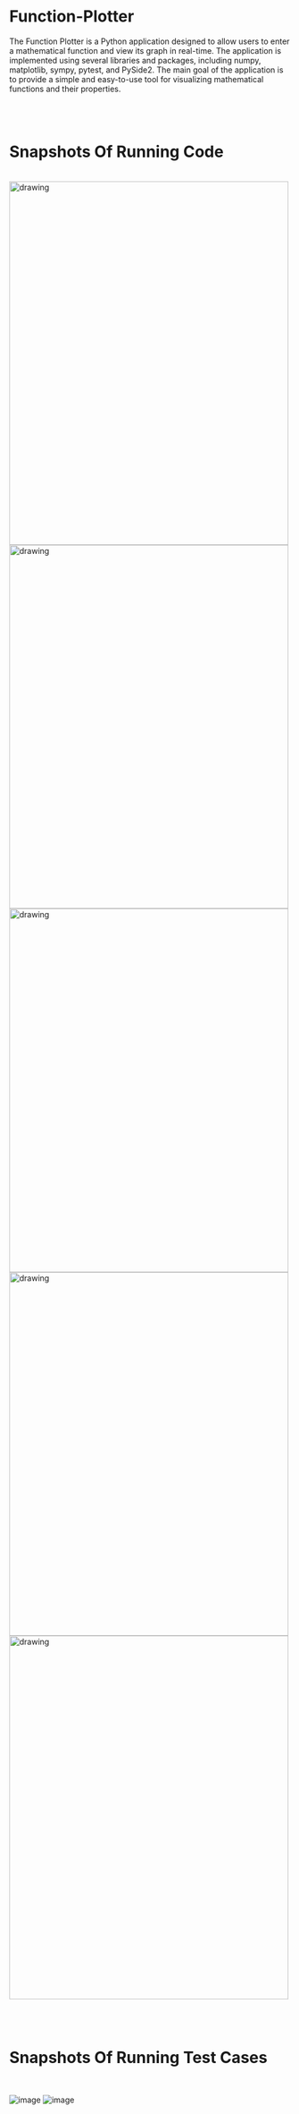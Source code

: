 # Function-Plotter
The Function Plotter is a Python application designed to allow users to enter a mathematical function and view its graph in real-time. The application is implemented using several libraries and packages, including numpy, matplotlib, sympy, pytest, and PySide2. The main goal of the application is to provide a simple and easy-to-use tool for visualizing mathematical functions and their properties.

<br><br>

# Snapshots Of Running Code
<br>


<img src="https://github.com/Abdelrahman-Fakhry-Hussein/Function-Plotter/assets/86444013/3f86da91-2f9f-48d4-92e2-2f44703f4c85.jpg" alt="drawing" style="width:500px;height:650px;"/>
<img src="https://github.com/Abdelrahman-Fakhry-Hussein/Function-Plotter/assets/86444013/aacf20b9-bfd6-4a98-926f-b34e087342da.jpg" alt="drawing" style="width:500px;height:650px;"/>
<img src="https://github.com/Abdelrahman-Fakhry-Hussein/Function-Plotter/assets/86444013/eeead2c3-379f-410a-9941-497d188ed65d.jpg" alt="drawing" style="width:500px;height:650px;"/>
<img src="https://github.com/Abdelrahman-Fakhry-Hussein/Function-Plotter/assets/86444013/a76126bf-2863-4c1d-9ca4-af03f5b0e19a.jpg" alt="drawing" style="width:500px;height:650px;"/>
<img src="https://github.com/Abdelrahman-Fakhry-Hussein/Function-Plotter/assets/86444013/cf7fb530-eb33-45e0-8a85-69894603acd5.jpg" alt="drawing" style="width:500px;height:650px;"/>

<br><br>

# Snapshots Of Running Test Cases
<br>

![image](https://github.com/Abdelrahman-Fakhry-Hussein/Function-Plotter/assets/86444013/a5e499f8-7a56-46cf-b366-60f18af43bed)
![image](https://github.com/Abdelrahman-Fakhry-Hussein/Function-Plotter/assets/86444013/726e8748-82a7-4eef-9dd5-641b2b3fd530)

